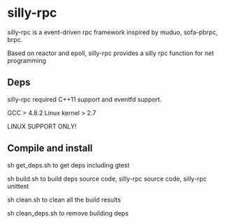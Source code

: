 # silly-rpc
silly-rpc is a event-driven rpc framework inspired by muduo, sofa-pbrpc, brpc.

Based on reactor and epoll, silly-rpc provides a silly rpc function for net
programming

## Deps
silly-rpc required C++11 support and eventfd support.

GCC > 4.8.2
Linux kernel > 2.7

LINUX SUPPORT ONLY!


## Compile and install
sh get\_deps.sh to get deps including gtest 

sh build.sh to build deps source code, silly-rpc source code, silly-rpc unittest 

sh clean.sh to clean all the build results 

sh clean\_deps.sh to remove building deps 

